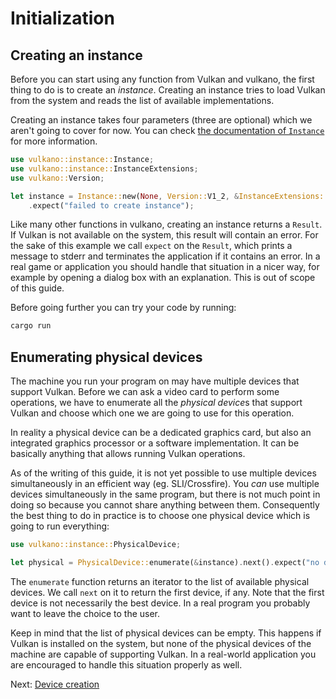 # Initialization

## Creating an instance

Before you can start using any function from Vulkan and vulkano, the first thing to do is to create
an *instance*. Creating an instance tries to load Vulkan from the system and reads the list of
available implementations.

Creating an instance takes four parameters (three are optional) which we aren't going to cover for now. You can
check [the documentation of `Instance`](https://docs.rs/vulkano/0.18.0/vulkano/instance/struct.Instance.html)
for more information.

```rust
use vulkano::instance::Instance;
use vulkano::instance::InstanceExtensions;
use vulkano::Version;

let instance = Instance::new(None, Version::V1_2, &InstanceExtensions::none(), None)
    .expect("failed to create instance");
```

Like many other functions in vulkano, creating an instance returns a `Result`. If Vulkan is not
available on the system, this result will contain an error. For the sake of this example we call
`expect` on the `Result`, which prints a message to stderr and terminates the application if it
contains an error. In a real game or application you should handle that situation in a nicer way,
for example by opening a dialog box with an explanation. This is out of scope of this guide.

Before going further you can try your code by running:

```bash
cargo run
```

## Enumerating physical devices

The machine you run your program on may have multiple devices that support Vulkan. Before we can
ask a video card to perform some operations, we have to enumerate all the *physical device*s that
support Vulkan and choose which one we are going to use for this operation.

In reality a physical device can be a dedicated graphics card, but also an integrated graphics
processor or a software implementation. It can be basically anything that allows running Vulkan
operations.

As of the writing of this guide, it is not yet possible to use multiple devices simultaneously
in an efficient way (eg. SLI/Crossfire). You *can* use multiple devices simultaneously in the same
program, but there is not much point in doing so because you cannot share anything between them.
Consequently the best thing to do in practice is to choose one physical device which is going to run
everything:

```rust
use vulkano::instance::PhysicalDevice;

let physical = PhysicalDevice::enumerate(&instance).next().expect("no device available");
```

The `enumerate` function returns an iterator to the list of available physical devices.
We call `next` on it to return the first device, if any. Note that the first device is not
necessarily the best device. In a real program you probably want to leave the choice to the user.

Keep in mind that the list of physical devices can be empty. This happens if Vulkan is installed
on the system, but none of the physical devices of the machine are capable of supporting Vulkan. In
a real-world application you are encouraged to handle this situation properly as well.

Next: [Device creation](/guide/device-creation)
